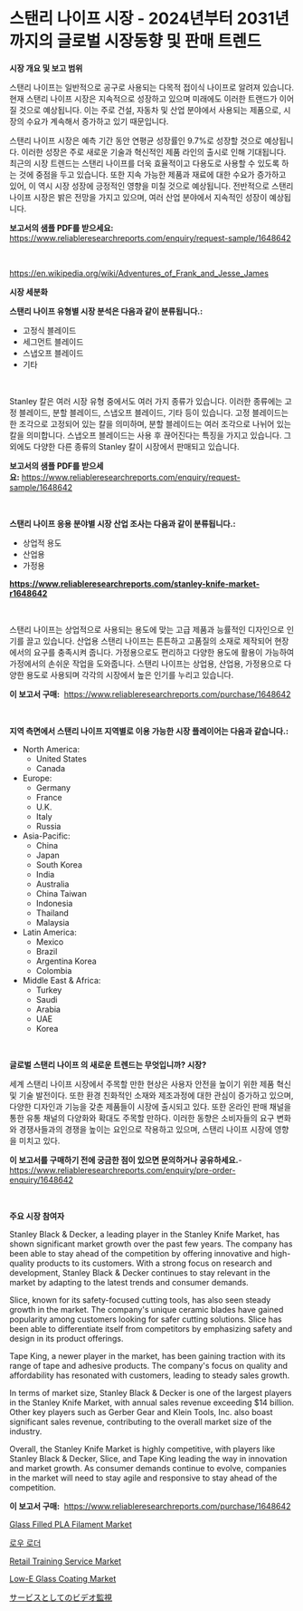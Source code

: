 <p><h1>스탠리 나이프 시장 - 2024년부터 2031년까지의 글로벌 시장동향 및 판매 트렌드</h1></p><p><strong>시장 개요 및 보고 범위</strong></p>
<p><p>스탠리 나이프는 일반적으로 공구로 사용되는 다목적 접이식 나이프로 알려져 있습니다. 현재 스탠리 나이프 시장은 지속적으로 성장하고 있으며 미래에도 이러한 트랜드가 이어질 것으로 예상됩니다. 이는 주로 건설, 자동차 및 산업 분야에서 사용되는 제품으로, 시장의 수요가 계속해서 증가하고 있기 때문입니다. </p><p>스탠리 나이프 시장은 예측 기간 동안 연평균 성장률인 9.7%로 성장할 것으로 예상됩니다. 이러한 성장은 주로 새로운 기술과 혁신적인 제품 라인의 출시로 인해 기대됩니다. 최근의 시장 트렌드는 스탠리 나이프를 더욱 효율적이고 다용도로 사용할 수 있도록 하는 것에 중점을 두고 있습니다. 또한 지속 가능한 제품과 재료에 대한 수요가 증가하고 있어, 이 역시 시장 성장에 긍정적인 영향을 미칠 것으로 예상됩니다. 전반적으로 스탠리 나이프 시장은 밝은 전망을 가지고 있으며, 여러 산업 분야에서 지속적인 성장이 예상됩니다.</p></p>
<p><strong>보고서의 샘플 PDF를 받으세요:</strong> <a href="https://www.reliableresearchreports.com/enquiry/request-sample/1648642">https://www.reliableresearchreports.com/enquiry/request-sample/1648642</a></p>
<p>&nbsp;</p>
<p><a href="https://en.wikipedia.org/wiki/Adventures_of_Frank_and_Jesse_James">https://en.wikipedia.org/wiki/Adventures_of_Frank_and_Jesse_James</a></p>
<p><strong>시장 세분화</strong></p>
<p><strong>스탠리 나이프 유형별 시장 분석은 다음과 같이 분류됩니다.:</strong></p>
<p><ul><li>고정식 블레이드</li><li>세그먼트 블레이드</li><li>스냅오프 블레이드</li><li>기타</li></ul></p>
<p>&nbsp;</p>
<p><p>Stanley 칼은 여러 시장 유형 중에서도 여러 가지 종류가 있습니다. 이러한 종류에는 고정 블레이드, 분할 블레이드, 스냅오프 블레이드, 기타 등이 있습니다. 고정 블레이드는 한 조각으로 고정되어 있는 칼을 의미하며, 분할 블레이드는 여러 조각으로 나뉘어 있는 칼을 의미합니다. 스냅오프 블레이드는 사용 후 끊어진다는 특징을 가지고 있습니다. 그 외에도 다양한 다른 종류의 Stanley 칼이 시장에서 판매되고 있습니다.</p></p>
<p><strong>보고서의 샘플 PDF를 받으세요:</strong>&nbsp;<a href="https://www.reliableresearchreports.com/enquiry/request-sample/1648642">https://www.reliableresearchreports.com/enquiry/request-sample/1648642</a></p>
<p>&nbsp;</p>
<p><strong> 스탠리 나이프 응용 분야별 시장 산업 조사는 다음과 같이 분류됩니다.:</strong></p>
<p><ul><li>상업적 용도</li><li>산업용</li><li>가정용</li></ul></p>
<p><strong><a href="https://www.reliableresearchreports.com/stanley-knife-market-r1648642">https://www.reliableresearchreports.com/stanley-knife-market-r1648642</a></strong></p>
<p>&nbsp;</p>
<p><p>스탠리 나이프는 상업적으로 사용되는 용도에 맞는 고급 제품과 능률적인 디자인으로 인기를 끌고 있습니다. 산업용 스탠리 나이프는 튼튼하고 고품질의 소재로 제작되어 현장에서의 요구를 충족시켜 줍니다. 가정용으로도 편리하고 다양한 용도에 활용이 가능하여 가정에서의 손쉬운 작업을 도와줍니다. 스탠리 나이프는 상업용, 산업용, 가정용으로 다양한 용도로 사용되며 각각의 시장에서 높은 인기를 누리고 있습니다.</p></p>
<p><strong>이 보고서 구매:</strong>&nbsp; <a href="https://www.reliableresearchreports.com/purchase/1648642">https://www.reliableresearchreports.com/purchase/1648642</a></p>
<p>&nbsp;</p>
<p><strong>지역 측면에서 스탠리 나이프 지역별로 이용 가능한 시장 플레이어는 다음과 같습니다.:</strong></p>
<p><ul>
    <li>
        North America:
        <ul>
            <li>United States</li>
            <li>Canada</li>
        </ul>
    </li>
    <li>
        Europe:
        <ul>
            <li>Germany</li>
            <li>France</li>
            <li>U.K.</li>
            <li>Italy</li>
            <li>Russia</li>
        </ul>
    </li>
    <li>
        Asia-Pacific:
        <ul>
            <li>China</li>
            <li>Japan</li>
            <li>South Korea</li>
            <li>India</li>
            <li>Australia</li>
            <li>China Taiwan</li>
            <li>Indonesia</li>
            <li>Thailand</li>
            <li>Malaysia</li>
        </ul>
    </li>
    <li>
        Latin America:
        <ul>
            <li>Mexico</li>
            <li>Brazil</li>
            <li>Argentina Korea</li>
            <li>Colombia</li>
        </ul>
    </li>
    <li>
        Middle East & Africa:
        <ul>
            <li>Turkey</li>
            <li>Saudi</li>
            <li>Arabia</li>
            <li>UAE</li>
            <li>Korea</li>
        </ul>
    </li>
    </ul></p>
<p>&nbsp;</p>
<p><strong>글로벌 스탠리 나이프 의 새로운 트렌드는 무엇입니까? 시장?</strong></p>
<p><p>세계 스탠리 나이프 시장에서 주목할 만한 현상은 사용자 안전을 높이기 위한 제품 혁신 및 기술 발전이다. 또한 환경 친화적인 소재와 제조과정에 대한 관심이 증가하고 있으며, 다양한 디자인과 기능을 갖춘 제품들이 시장에 출시되고 있다. 또한 온라인 판매 채널을 통한 유통 채널의 다양화와 확대도 주목할 만하다. 이러한 동향은 소비자들의 요구 변화와 경쟁사들과의 경쟁을 높이는 요인으로 작용하고 있으며, 스탠리 나이프 시장에 영향을 미치고 있다.</p></p>
<p><strong>이 보고서를 구매하기 전에 궁금한 점이 있으면 문의하거나 공유하세요.</strong>- <a href="https://www.reliableresearchreports.com/enquiry/pre-order-enquiry/1648642">https://www.reliableresearchreports.com/enquiry/pre-order-enquiry/1648642</a></p>
<p>&nbsp;</p>
<p><strong>주요 시장 참여자</strong></p>
<p><p>Stanley Black & Decker, a leading player in the Stanley Knife Market, has shown significant market growth over the past few years. The company has been able to stay ahead of the competition by offering innovative and high-quality products to its customers. With a strong focus on research and development, Stanley Black & Decker continues to stay relevant in the market by adapting to the latest trends and consumer demands.</p><p>Slice, known for its safety-focused cutting tools, has also seen steady growth in the market. The company's unique ceramic blades have gained popularity among customers looking for safer cutting solutions. Slice has been able to differentiate itself from competitors by emphasizing safety and design in its product offerings.</p><p>Tape King, a newer player in the market, has been gaining traction with its range of tape and adhesive products. The company's focus on quality and affordability has resonated with customers, leading to steady sales growth.</p><p>In terms of market size, Stanley Black & Decker is one of the largest players in the Stanley Knife Market, with annual sales revenue exceeding $14 billion. Other key players such as Gerber Gear and Klein Tools, Inc. also boast significant sales revenue, contributing to the overall market size of the industry.</p><p>Overall, the Stanley Knife Market is highly competitive, with players like Stanley Black & Decker, Slice, and Tape King leading the way in innovation and market growth. As consumer demands continue to evolve, companies in the market will need to stay agile and responsive to stay ahead of the competition.</p></p>
<p><strong>이 보고서 구매:</strong>&nbsp;&nbsp;<a href="https://www.reliableresearchreports.com/purchase/1648642">https://www.reliableresearchreports.com/purchase/1648642</a></p>
<p><p><a href="https://github.com/heatherogden68774/Market-Research-Report-List-1/blob/main/glass-filled-pla-filament-market.md">Glass Filled PLA Filament Market</a></p><p><a href="https://github.com/KellyLyncyh543964/Market-Research-Report-List-3/blob/main/184643928283.md">로우 로더</a></p><p><a href="https://issuu.com/reportprime-2/docs/retail-training-service-market-size-2030.pptx">Retail Training Service Market</a></p><p><a href="https://github.com/fernandomillshz/Market-Research-Report-List-1/blob/main/low-e-glass-coating-market.md">Low-E Glass Coating Market</a></p><p><a href="https://github.com/RandallRunte2023/Market-Research-Report-List-2/blob/main/348163020757.md">サービスとしてのビデオ監視</a></p></p>